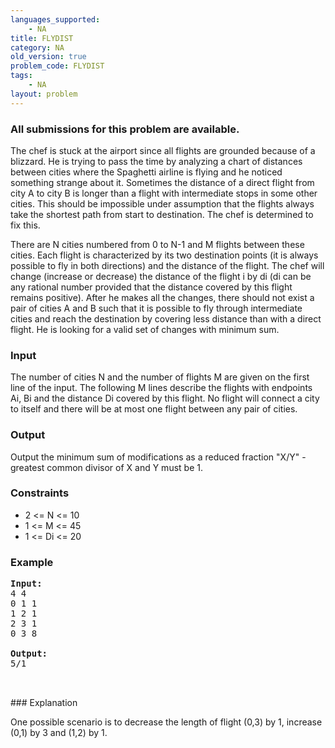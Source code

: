 ```yaml
---
languages_supported:
    - NA
title: FLYDIST
category: NA
old_version: true
problem_code: FLYDIST
tags:
    - NA
layout: problem
---
```

###  All submissions for this problem are available. 

The chef is stuck at the airport since all flights are grounded because of a blizzard. He is trying to pass the time by analyzing a chart of distances between cities where the Spaghetti airline is flying and he noticed something strange about it. Sometimes the distance of a direct flight from city A to city B is longer than a flight with intermediate stops in some other cities. This should be impossible under assumption that the flights always take the shortest path from start to destination. The chef is determined to fix this.

There are N cities numbered from 0 to N-1 and M flights between these cities. Each flight is characterized by its two destination points (it is always possible to fly in both directions) and the distance of the flight. The chef will change (increase or decrease) the distance of the flight i by di (di can be any rational number provided that the distance covered by this flight remains positive). After he makes all the changes, there should not exist a pair of cities A and B such that it is possible to fly through intermediate cities and reach the destination by covering less distance than with a direct flight. He is looking for a valid set of changes with minimum sum.

### Input

The number of cities N and the number of flights M are given on the first line of the input. The following M lines describe the flights with endpoints Ai, Bi and the distance Di covered by this flight. No flight will connect a city to itself and there will be at most one flight between any pair of cities.

### Output

Output the minimum sum of modifications as a reduced fraction "X/Y" - greatest common divisor of X and Y must be 1.

### Constraints

- 2 <= N <= 10
- 1 <= M <= 45
- 1 <= Di <= 20

### Example

<pre>
<b>Input:</b>
4 4
0 1 1
1 2 1
2 3 1
0 3 8

<b>Output:</b>
5/1


</pre>### Explanation
One possible scenario is to decrease the length of flight (0,3) by 1, increase (0,1) by 3 and (1,2) by 1.
